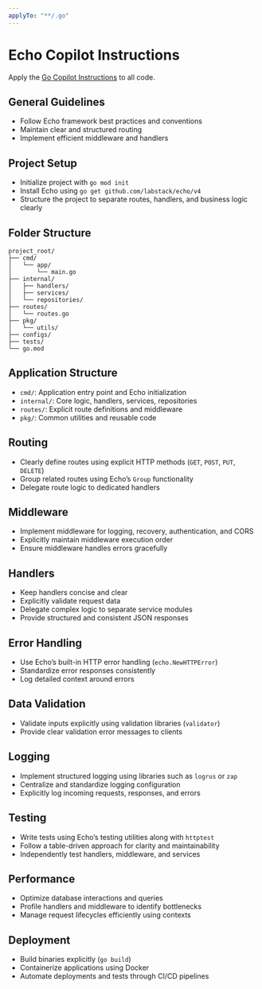```yaml
---
applyTo: "**/.go"
---
```


# Echo Copilot Instructions

Apply the [Go Copilot Instructions](./go.md) to all code.

## General Guidelines

- Follow Echo framework best practices and conventions
- Maintain clear and structured routing
- Implement efficient middleware and handlers

## Project Setup

- Initialize project with `go mod init`
- Install Echo using `go get github.com/labstack/echo/v4`
- Structure the project to separate routes, handlers, and business logic clearly

## Folder Structure

```
project_root/
├── cmd/
│   └── app/
│       └── main.go
├── internal/
│   ├── handlers/
│   ├── services/
│   └── repositories/
├── routes/
│   └── routes.go
├── pkg/
│   └── utils/
├── configs/
├── tests/
└── go.mod
```

## Application Structure

- `cmd/`: Application entry point and Echo initialization
- `internal/`: Core logic, handlers, services, repositories
- `routes/`: Explicit route definitions and middleware
- `pkg/`: Common utilities and reusable code

## Routing

- Clearly define routes using explicit HTTP methods (`GET`, `POST`, `PUT`, `DELETE`)
- Group related routes using Echo’s `Group` functionality
- Delegate route logic to dedicated handlers

## Middleware

- Implement middleware for logging, recovery, authentication, and CORS
- Explicitly maintain middleware execution order
- Ensure middleware handles errors gracefully

## Handlers

- Keep handlers concise and clear
- Explicitly validate request data
- Delegate complex logic to separate service modules
- Provide structured and consistent JSON responses

## Error Handling

- Use Echo’s built-in HTTP error handling (`echo.NewHTTPError`)
- Standardize error responses consistently
- Log detailed context around errors

## Data Validation

- Validate inputs explicitly using validation libraries (`validator`)
- Provide clear validation error messages to clients

## Logging

- Implement structured logging using libraries such as `logrus` or `zap`
- Centralize and standardize logging configuration
- Explicitly log incoming requests, responses, and errors

## Testing

- Write tests using Echo’s testing utilities along with `httptest`
- Follow a table-driven approach for clarity and maintainability
- Independently test handlers, middleware, and services

## Performance

- Optimize database interactions and queries
- Profile handlers and middleware to identify bottlenecks
- Manage request lifecycles efficiently using contexts

## Deployment

- Build binaries explicitly (`go build`)
- Containerize applications using Docker
- Automate deployments and tests through CI/CD pipelines
